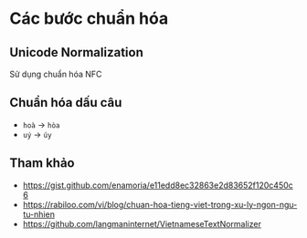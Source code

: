 # Các bước chuẩn hóa 

## Unicode Normalization

Sử dụng chuẩn hóa NFC

## Chuẩn hóa dấu câu

* `hoà` -> `hòa`
* `uý` -> `úy`



## Tham khảo

* https://gist.github.com/enamoria/e11edd8ec32863e2d83652f120c450c6
* https://rabiloo.com/vi/blog/chuan-hoa-tieng-viet-trong-xu-ly-ngon-ngu-tu-nhien
* https://github.com/langmaninternet/VietnameseTextNormalizer